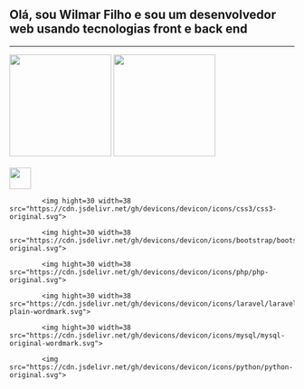 
<h2> Olá, sou Wilmar Filho e sou um desenvolvedor web usando tecnologias front e back end</h2>
<hr>

<div>

  <img src='https://github-readme-stats.vercel.app/api?username=WilmarFilho&show_icons=true&theme=radical' height='180cm'>
  <img src='https://github-readme-stats.vercel.app/api/top-langs/?username=WilmarFilho&layout=compact&theme=radical' height='180cm'>

</div>

<br>

<div>
            <img hight=30 width=38 src="https://cdn.jsdelivr.net/gh/devicons/devicon/icons/html5/html5-plain.svg">

            <img hight=30 width=38 src="https://cdn.jsdelivr.net/gh/devicons/devicon/icons/css3/css3-original.svg">

            <img hight=30 width=38 src="https://cdn.jsdelivr.net/gh/devicons/devicon/icons/bootstrap/bootstrap-original.svg">

            <img hight=30 width=38 src="https://cdn.jsdelivr.net/gh/devicons/devicon/icons/php/php-original.svg">

            <img hight=30 width=38 src="https://cdn.jsdelivr.net/gh/devicons/devicon/icons/laravel/laravel-plain-wordmark.svg">

            <img hight=30 width=38 src="https://cdn.jsdelivr.net/gh/devicons/devicon/icons/mysql/mysql-original-wordmark.svg">
  
            <img src="https://cdn.jsdelivr.net/gh/devicons/devicon/icons/python/python-original.svg">
 
      
</div>

<!---
WilmarFilho/WilmarFilho is a ✨ special ✨ repository because its `README.md` (this file) appears on your GitHub profile.
You can click the Preview link to take a look at your changes.
--->
